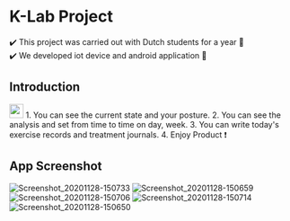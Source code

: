 # K-Lab Project
✔️ This project was carried out with Dutch students for a year 👫  
✔️ We developed iot device and android application 📱

## Introduction
<img src="https://user-images.githubusercontent.com/54172475/94287269-09530d00-ff91-11ea-92e2-aad4d66f857d.png" width="25px"/>  
1. You can see the current state and your posture.
2. You can see the analysis and set from time to time on day, week.
3. You can write today's exercise records and treatment journals.
4. Enjoy Product ❗

## App Screenshot
![Screenshot_20201128-150733](https://user-images.githubusercontent.com/54172475/100825958-a738eb80-349c-11eb-8110-a84c574118e9.png)
![Screenshot_20201128-150659](https://user-images.githubusercontent.com/54172475/100825963-a902af00-349c-11eb-9446-c688f8f19141.png)
![Screenshot_20201128-150706](https://user-images.githubusercontent.com/54172475/100825964-a99b4580-349c-11eb-8bd1-236b784f52f4.png)
![Screenshot_20201128-150714](https://user-images.githubusercontent.com/54172475/100825967-aa33dc00-349c-11eb-9bc5-6629b0e07e52.png)
![Screenshot_20201128-150650](https://user-images.githubusercontent.com/54172475/100825968-ab650900-349c-11eb-919d-a16544eaa73a.png)
